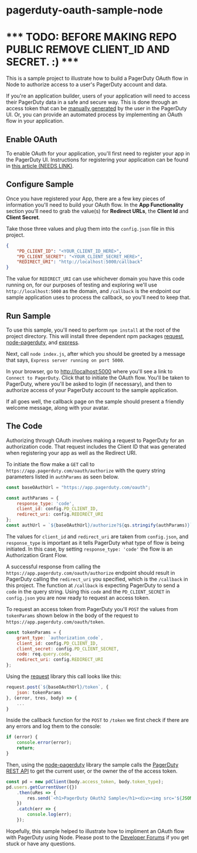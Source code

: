 # pagerduty-oauth-sample-node
# *** TODO: BEFORE MAKING REPO PUBLIC REMOVE CLIENT_ID AND SECRET. :) ***
This is a sample project to illustrate how to build a PagerDuty OAuth flow in Node to authorize access to a user's PagerDuty account and data.

If you're an application builder, users of your application will need to access their PagerDuty data in a safe and secure way. This is done through an access token that can be [manually generated](https://support.pagerduty.com/docs/generating-api-keys) by the user in the PagerDuty UI. Or, you can provide an automated process by implementing an OAuth flow in your application.


## Enable OAuth
To enable OAuth for your application, you'll first need to register your app in the PagerDuty UI. Instructions for registering your application can be found in [this article (NEEDS LINK)]().

## Configure Sample
Once you have registered your App, there are a few key pieces of information you'll need to build your OAuth flow. In the **App Functionality** section you'll need to grab the value(s) for **Redirect URLs**, the **Client Id** and **Client Secret**. 

Take those three values and plug them into the `config.json` file in this project. 

```json
{
    "PD_CLIENT_ID": "<YOUR_CLIENT_ID_HERE>",
    "PD_CLIENT_SECRET": "<YOUR_CLIENT_SECRET_HERE>",
    "REDIRECT_URI": "http://localhost:5000/callback"
}
```
The value for `REDIRECT_URI` can use whichever domain you have this code running on, for our purposes of testing and exploring we'll use `http://localhost:5000` as the domain, and `/callback` is the endpoint our sample application uses to process the callback, so you'll need to keep that.


## Run Sample
To use this sample, you'll need to perform `npm install` at the root of the project directory. This will install three dependent npm packages [request](https://github.com/request/request), [node-pagerduty](https://github.com/kmart2234/node-pagerduty), and [express](https://github.com/expressjs/express).

Next, call `node index.js`, after which you should be greeted by a message that says, `Express server running on port 5000`. 

In your browser, go to [http://localhost:5000](http://localhost:5000) where you'll see a link to `Connect to PagerDuty`. Click that to initiate the OAuth flow. You'll be taken to PagerDuty, where you'll be asked to login (if necessary), and then to authorize access of your PagerDuty account to the sample application.

If all goes well, the callback page on the sample should present a friendly welcome message, along with your avatar.

## The Code
Authorizing through OAuth involves making a request to PagerDuty for an authorization code. That request includes the Client ID that was generated when registering your app as well as the Redirect URI.

To initiate the flow make a `GET` call to `https://app.pagerduty.com/oauth/authorize` with the query string parameters listed in `authParams` as seen below.

```javascript
const baseOAuthUrl = "https://app.pagerduty.com/oauth";

const authParams = {
    response_type: 'code',
    client_id: config.PD_CLIENT_ID,
    redirect_uri: config.REDIRECT_URI
};
const authUrl = `${baseOAuthUrl}/authorize?${qs.stringify(authParams)}`;
```
The values for `client_id` and `redirect_uri` are taken from `config.json`, and `response_type` is important as it tells PagerDuty what type of flow is being initiated. In this case, by setting `response_type: 'code'` the flow is an Authorization Grant Flow.

A successful response from calling the `https://app.pagerduty.com/oauth/authorize` endpoint should result in PagerDuty calling the `redirect_uri` you specified, which is the `/callback` in this project. The function at `/callback` is expecting PagerDuty to send a `code` in the query string. Using this `code` and the `PD_CLIENT_SECRET` in `config.json` you are now ready to request an access token. 

To request an access token from PagerDuty you'll `POST` the values from `tokenParams` shown below in the body of the request to `https://app.pagerduty.com/oauth/token`. 

```javascript
const tokenParams = {
    grant_type: `authorization_code`,
    client_id: config.PD_CLIENT_ID,
    client_secret: config.PD_CLIENT_SECRET,
    code: req.query.code,
    redirect_uri: config.REDIRECT_URI
};
```

Using the [request](https://github.com/request/request) library this call looks like this:

```javascript
request.post(`${baseOAuthUrl}/token`, {
    json: tokenParams     
}, (error, tres, body) => {
    ...
}
```
Inside the callback function for the `POST` to `/token` we first check if there are any errors and log them to the console:
```javascript
if (error) {
    console.error(error);
    return;
}
```
Then, using the [node-pagerduty](https://github.com/kmart2234/node-pagerduty) library the sample calls the [PagerDuty REST API](https://v2.developer.pagerduty.com/docs/rest-api) to get the current user, or the owner the of the access token.

```javascript
const pd = new pdClient(body.access_token, body.token_type);
pd.users.getCurrentUser({})
    .then(uRes => {
        res.send(`<h1>PagerDuty OAuth2 Sample</h1><div><img src='${JSON.parse(uRes.body).user.avatar_url}' /> <h2>Hello, ${JSON.parse(uRes.body).user.name}!</h2></div>`);
    })
    .catch(err => {
        console.log(err);
    });
```

Hopefully, this sample helped to illustrate how to impliment an OAuth flow with PagerDuty using Node. Please post to the [Developer Forums](https://community.pagerduty.com/c/dev) if you get stuck or have any questions.

